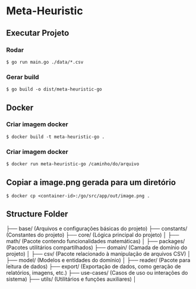 # Meta-Heuristic

## Executar Projeto

### Rodar
    $ go run main.go ./data/*.csv

### Gerar build
    $ go build -o dist/meta-heuristic-go

## Docker

### Criar imagem docker

    $ docker build -t meta-heuristic-go .

### Criar imagem docker

    $ docker run meta-heuristic-go /caminho/do/arquivo

## Copiar a image.png gerada para um diretório

    $ docker cp <container-id>:/go/src/app/out/image.png .

## Structure Folder

├── base/            (Arquivos e configurações básicas do projeto)
├── constants/       (Constantes do projeto)
├── core/            (Lógica principal do projeto)
│  ├── math/          (Pacote contendo funcionalidades matemáticas)
│  ├── packages/      (Pacotes utilitários compartilhados)
├── domain/          (Camada de domínio do projeto)
│  ├── csv/           (Pacote relacionado à manipulação de arquivos CSV)
│  ├── model/         (Modelos e entidades do domínio)
│  ├── reader/        (Pacote para leitura de dados)
├── export/          (Exportação de dados, como geração de relatórios, imagens, etc.)
├── use-cases/       (Casos de uso ou interações do sistema)
├── utils/           (Utilitários e funções auxiliares)
│   